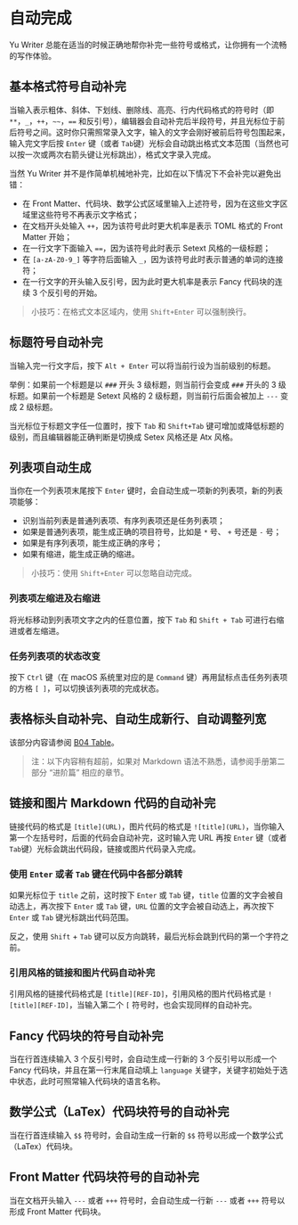 # 自动完成

Yu Writer 总能在适当的时候正确地帮你补完一些符号或格式，让你拥有一个流畅的写作体验。

## 基本格式符号自动补完

当输入表示粗体、斜体、下划线、删除线、高亮、行内代码格式的符号时（即 `**`，`_`，`++`，`~~`，`==` 和反引号），编辑器会自动补完后半段符号，并且光标位于前后符号之间。这时你只需照常录入文字，输入的文字会刚好被前后符号包围起来，输入完文字后按 `Enter` 键（或者 `Tab`键）光标会自动跳出格式文本范围（当然也可以按一次或两次右箭头键让光标跳出），格式文字录入完成。

当然 Yu Writer 并不是作简单机械地补完，比如在以下情况下不会补完以避免出错：

* 在 Front Matter、代码块、数学公式区域里输入上述符号，因为在这些文字区域里这些符号不再表示文字格式；
* 在文档开头处输入 `++`，因为该符号此时更大机率是表示 TOML 格式的 Front Matter 开始；
* 在一行文字下面输入 `==`，因为该符号此时表示 Setext 风格的一级标题；
* 在 `[a-zA-Z0-9_]` 等字符后面输入 `_`，因为该符号此时表示普通的单词的连接符；
* 在一行文字的开头输入反引号，因为此时更大机率是表示 Fancy 代码块的连续 3 个反引号的开始。

> 小技巧：在格式文本区域内，使用 `Shift+Enter` 可以强制换行。

## 标题符号自动补完

当输入完一行文字后，按下 `Alt + Enter` 可以将当前行设为当前级别的标题。

举例：如果前一个标题是以 `###` 开头 3 级标题，则当前行会变成 `###` 开头的 3 级标题。如果前一个标题是 Setext 风格的 2 级标题，则当前行后面会被加上 `---` 变成 2 级标题。

当光标位于标题文字任一位置时，按下 `Tab` 和 `Shift+Tab` 键可增加或降低标题的级别，而且编辑器能正确判断是切换成 Setex 风格还是 Atx 风格。

## 列表项自动生成

当你在一个列表项末尾按下 `Enter` 键时，会自动生成一项新的列表项，新的列表项能够：

* 识别当前列表是普通列表项、有序列表项还是任务列表项；
* 如果是普通列表项，能生成正确的项目符号，比如是 `*` 号、 `+` 号还是 `-` 号；
* 如果是有序列表项，能生成正确的序号；
* 如果有缩进，能生成正确的缩进。

> 小技巧：使用 `Shift+Enter` 可以忽略自动完成。

### 列表项左缩进及右缩进

将光标移动到列表项文字之内的任意位置，按下 `Tab` 和 `Shift + Tab` 可进行右缩进或者左缩进。

### 任务列表项的状态改变

按下 `Ctrl` 键（在 macOS 系统里对应的是 `Command` 键）再用鼠标点击任务列表项的方格 `[ ]`，可以切换该列表项的完成状态。

## 表格标头自动补完、自动生成新行、自动调整列宽

该部分内容请参阅 [B04 Table](b04-table)。

> 注：以下内容稍有超前，如果对 Markdown 语法不熟悉，请参阅手册第二部分 “进阶篇” 相应的章节。

## 链接和图片 Markdown 代码的自动补完

链接代码的格式是 `[title](URL)`，图片代码的格式是 `![title](URL)`，当你输入第一个左括号时，后面的代码会自动补完，这时输入完 URL 再按 `Enter` 键（或者 `Tab`键）光标会跳出代码段，链接或图片代码录入完成。

### 使用 `Enter` 或者 `Tab` 键在代码中各部分跳转

如果光标位于 `title` 之前，这时按下 `Enter` 或 `Tab` 键，`title` 位置的文字会被自动选上，再次按下 `Enter` 或 `Tab` 键，`URL` 位置的文字会被自动选上，再次按下 `Enter` 或 `Tab` 键光标跳出代码范围。

反之，使用 `Shift` + `Tab` 键可以反方向跳转，最后光标会跳到代码的第一个字符之前。

### 引用风格的链接和图片代码自动补完

引用风格的链接代码格式是 `[title][REF-ID]`，引用风格的图片代码格式是 `![title][REF-ID]`，当输入第二个 `[` 符号时，也会实现同样的自动补完。

## Fancy 代码块的符号自动补完

当在行首连续输入 3 个反引号时，会自动生成一行新的 3 个反引号以形成一个 Fancy 代码块，并且在第一行末尾自动填上 `language` 关键字，关键字初始处于选中状态，此时可照常输入代码块的语言名称。

## 数学公式（LaTex）代码块符号的自动补完

当在行首连续输入 `$$` 符号时，会自动生成一行新的 `$$` 符号以形成一个数学公式（LaTex）代码块。

## Front Matter 代码块符号的自动补完

当在文档开头输入 `---` 或者 `+++` 符号时，会自动生成一行新 `---` 或者 `+++` 符号以形成 Front Matter 代码块。
